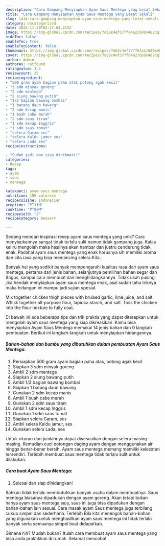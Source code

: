 ```yaml
---
description: "Cara Gampang Menyiapkan Ayam Saus Mentega yang Lezat Sekali"
title: "Cara Gampang Menyiapkan Ayam Saus Mentega yang Lezat Sekali"
slug: 1414-cara-gampang-menyiapkan-ayam-saus-mentega-yang-lezat-sekali
category: Uncategorized
date: 2022-11-29T02:37:04.215Z
image: https://img-global.cpcdn.com/recipes/7d62c4ef377f64a2/680x482cq70/ayam-saus-mentega-foto-resep-utama.jpg
hideToc: false
enableToc: true
enableTocContent: false
thumbnail: https://img-global.cpcdn.com/recipes/7d62c4ef377f64a2/680x482cq70/ayam-saus-mentega-foto-resep-utama.jpg
cover: https://img-global.cpcdn.com/recipes/7d62c4ef377f64a2/680x482cq70/ayam-saus-mentega-foto-resep-utama.jpg
author: Admin
authorAv: notfound
ratingvalue: 3.4
reviewcount: 25
recipeingredient:
- "500 gram ayam bagian paha atas potong agak kecil"
- "3 sdm minyak goreng"
- "2 sdm mentega"
- "2 siung bawang putih"
- "1/2 bagian bawang bombai"
- "1 batang daun bawang"
- "2 sdm kecap manis"
- "1 buah cabe merah"
- "2 sdm saus tiram"
- "1 sdm kecap Inggris"
- "1 sdm saus tomat"
- "selera Garam ses"
- "selera Kaldu jamur ses"
- "selera Lada ses"
recipeinstructions:

- "Sudah jadi dan siap dinikmati!"
categories:
- Resep
tags:
- ayam
- saus
- mentega

katakunci: ayam saus mentega 
nutrition: 199 calories
recipecuisine: Indonesian
preptime: "PT11M"
cooktime: "PT58M"
recipeyield: "2"
recipecategory: Dessert

---
```





Sedang mencari inspirasi resep ayam saus mentega yang unik? Cara menyiapkannya sangat tidak terlalu sulit namun tidak gampang juga. Kalau keliru mengolah maka hasilnya akan hambar dan justru cenderung tidak enak. Padahal ayam saus mentega yang enak harusnya sih memiliki aroma dan cita rasa yang bisa memancing selera Kita.





Banyak hal yang sedikit banyak mempengaruhi kualitas rasa dari ayam saus mentega, pertama dari jenis bahan, selanjutnya pemilihan bahan segar dan Bagus, sampai cara membuat dan menghidangkannya. Tidak usah pusing jika hendak menyiapkan ayam saus mentega enak,      asal sudah tahu triknya maka hidangan ini mampu jadi sajian spesial.














Mix together chicken thigh pieces with bruised garlic, lime juice, and salt. Whisk together all-purpose flour, tapioca starch, and salt. Toss the chicken into the flour mixture to fully coat.






Di bawah ini ada beberapa tips dan trik praktis yang dapat diterapkan untuk mengolah ayam saus mentega yang siap dikreasikan. Kamu bisa menyiapkan Ayam Saus Mentega memakai 14 jenis bahan dan 0 langkah pembuatan. Berikut ini langkah-langkah untuk menyiapkan hidangannya.

<!--inarticleads1-->

##### Bahan-bahan dan bumbu yang dibutuhkan dalam pembuatan Ayam Saus Mentega:

1. Persiapkan 500 gram ayam bagian paha atas, potong agak kecil
1. Siapkan 3 sdm minyak goreng
1. Ambil 2 sdm mentega
1. Siapkan 2 siung bawang putih
1. Ambil 1/2 bagian bawang bombai
1. Siapkan 1 batang daun bawang
1. Gunakan 2 sdm kecap manis
1. Ambil 1 buah cabe merah
1. Gunakan 2 sdm saus tiram
1. Ambil 1 sdm kecap Inggris
1. Gunakan 1 sdm saus tomat
1. Siapkan selera Garam, ses
1. Ambil selera Kaldu jamur, ses
1. Gunakan selera Lada, ses


Untuk ukuran dan jumlahnya dapat disesuaikan dengan selera masing-masing. Kemudian cuci potongan daging ayam dengan menggunakan air hingga benar-benar bersih. Ayam saus mentega memang memiliki kelezatan tersendiri. Terlebih membuat saus mentega tidak terlalu sulit untuk dilakukan. 

<!--inarticleads2-->

##### Cara buat Ayam Saus Mentega:


1. Selesai dan siap dihidangkan!

Bahkan tidak terlalu membutuhkan banyak usaha dalam membuatnya. Saus mentega biasanya dipadukan dengan ayam goreng. Akan tetapi bukan hanya ayam saus mentega saja, saus ini juga bisa dipadukan dengan bahan-bahan lain sesuai. Cara masak ayam Saus mentega juga terbilang cukup simpel dan sederhana. Terlebih Bila kita menengok bahan-bahan yang digunakan untuk menghasilkan ayam saus mentega ini tidak terlalu banyak serta semuanya simpel buat didapatkan. 

Gimana nih? Mudah bukan? Itulah cara membuat ayam saus mentega yang bisa anda praktikkan di rumah. Selamat mencoba!

